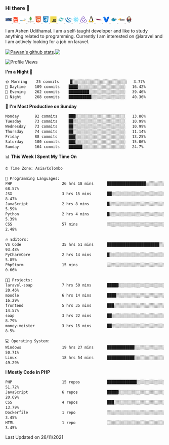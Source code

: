 ### Hi there 👋

<a align="center" href="https://github.com/ashenud"> <img width="20px" src="https://raw.githubusercontent.com/devicons/devicon/master/icons/php/php-original.svg" alt="ashenud: PHP" /> <img width="18px" src="https://raw.githubusercontent.com/devicons/devicon/master/icons/laravel/laravel-plain-wordmark.svg" alt="ashenud: Laravel" /> <img width="20px" src="https://raw.githubusercontent.com/devicons/devicon/master/icons/mysql/mysql-original-wordmark.svg" alt="ashenud: MySQL" /> <img width="20px" src="https://raw.githubusercontent.com/devicons/devicon/master/icons/mongodb/mongodb-original-wordmark.svg" alt="ashenud: mongoDB" />  <img width="20px" src="https://raw.githubusercontent.com/devicons/devicon/master/icons/html5/html5-original.svg" alt="ashenud: HTML5" /> <img width="20px" src="https://raw.githubusercontent.com/devicons/devicon/master/icons/css3/css3-original.svg" alt="ashenud: CSS3" /> <img width="20px" src="https://raw.githubusercontent.com/devicons/devicon/master/icons/javascript/javascript-original.svg" alt="ashenud: Javascript" /> <img width="20px" src="https://raw.githubusercontent.com/devicons/devicon/master/icons/tailwindcss/tailwindcss-plain.svg" alt="ashenud: Tailwindcss" /> <img width="20px" src="https://raw.githubusercontent.com/devicons/devicon/master/icons/jquery/jquery-original.svg" alt="ashenud: Jquery" /> <img width="20px" src="https://raw.githubusercontent.com/devicons/devicon/master/icons/react/react-original.svg" alt="ashenud: React" /> <img width="20px" src="https://raw.githubusercontent.com/devicons/devicon/master/icons/redux/redux-original.svg" alt="ashenud: Redux" /> <img width="20px" src="https://raw.githubusercontent.com/devicons/devicon/master/icons/linux/linux-original.svg" alt="ashenud: Linux" /> <img width="20px" src="https://raw.githubusercontent.com/devicons/devicon/master/icons/apache/apache-original.svg" alt="ashenud: Apache" /> <img width="20px" src="https://raw.githubusercontent.com/devicons/devicon/master/icons/vagrant/vagrant-original.svg" alt="ashenud: Vagrant" /> <img width="20px" src="https://raw.githubusercontent.com/devicons/devicon/master/icons/docker/docker-original.svg" alt="ashenud: Docker" /> <img width="20px" src="https://raw.githubusercontent.com/devicons/devicon/master/icons/amazonwebservices/amazonwebservices-original-wordmark.svg" alt="ashenud: AWS" /> <img width="20px" src="https://raw.githubusercontent.com/devicons/devicon/master/icons/jenkins/jenkins-original.svg" alt="ashenud: Jenkins" /> </a>

I am Ashen Udithamal. I am a self-taught developer and like to study anything related to programming. Currently I am interested on @laravel and I am actively looking for a job on laravel.

<a href="https://github.com/ashenud">
    <img height="150px" align="center" src="https://github-readme-stats.vercel.app/api?username=ashenud&show_icons=true&theme=nord&line_height=27" alt="Pawan's github stats"/>
</a>
<a href="https://github.com/ashenud">
    <img height="150px" align="center" src="https://github-readme-stats.vercel.app/api/top-langs/?username=ashenud&theme=nord&layout=compact&langs_count=6" />
</a>

<!--START_SECTION:waka-->
![Profile Views](http://img.shields.io/badge/Profile%20Views-7-blue)

**I'm a Night 🦉** 

```text
🌞 Morning    25 commits     █░░░░░░░░░░░░░░░░░░░░░░░░   3.77% 
🌆 Daytime    109 commits    ████░░░░░░░░░░░░░░░░░░░░░   16.42% 
🌃 Evening    262 commits    █████████░░░░░░░░░░░░░░░░   39.46% 
🌙 Night      268 commits    ██████████░░░░░░░░░░░░░░░   40.36%

```
📅 **I'm Most Productive on Sunday** 

```text
Monday       92 commits     ███░░░░░░░░░░░░░░░░░░░░░░   13.86% 
Tuesday      73 commits     ██░░░░░░░░░░░░░░░░░░░░░░░   10.99% 
Wednesday    73 commits     ██░░░░░░░░░░░░░░░░░░░░░░░   10.99% 
Thursday     74 commits     ██░░░░░░░░░░░░░░░░░░░░░░░   11.14% 
Friday       88 commits     ███░░░░░░░░░░░░░░░░░░░░░░   13.25% 
Saturday     100 commits    ███░░░░░░░░░░░░░░░░░░░░░░   15.06% 
Sunday       164 commits    ██████░░░░░░░░░░░░░░░░░░░   24.7%

```


📊 **This Week I Spent My Time On** 

```text
⌚︎ Time Zone: Asia/Colombo

💬 Programming Languages: 
PHP                      26 hrs 18 mins      █████████████████░░░░░░░░   68.57% 
JSX                      3 hrs 15 mins       ██░░░░░░░░░░░░░░░░░░░░░░░   8.47% 
JavaScript               2 hrs 8 mins        █░░░░░░░░░░░░░░░░░░░░░░░░   5.59% 
Python                   2 hrs 4 mins        █░░░░░░░░░░░░░░░░░░░░░░░░   5.39% 
CSS                      57 mins             ░░░░░░░░░░░░░░░░░░░░░░░░░   2.48%

🔥 Editors: 
VS Code                  35 hrs 51 mins      ███████████████████████░░   93.48% 
PyCharmCore              2 hrs 14 mins       █░░░░░░░░░░░░░░░░░░░░░░░░   5.85% 
PhpStorm                 15 mins             ░░░░░░░░░░░░░░░░░░░░░░░░░   0.66%

🐱‍💻 Projects: 
laravel-soap             7 hrs 50 mins       █████░░░░░░░░░░░░░░░░░░░░   20.46% 
moodle                   6 hrs 14 mins       ████░░░░░░░░░░░░░░░░░░░░░   16.29% 
frontend                 5 hrs 35 mins       ███░░░░░░░░░░░░░░░░░░░░░░   14.57% 
soap                     3 hrs 22 mins       ██░░░░░░░░░░░░░░░░░░░░░░░   8.79% 
money-meister            3 hrs 15 mins       ██░░░░░░░░░░░░░░░░░░░░░░░   8.5%

💻 Operating System: 
Windows                  19 hrs 27 mins      ████████████░░░░░░░░░░░░░   50.71% 
Linux                    18 hrs 54 mins      ████████████░░░░░░░░░░░░░   49.29%

```

**I Mostly Code in PHP** 

```text
PHP                      15 repos            █████████████░░░░░░░░░░░░   51.72% 
JavaScript               6 repos             █████░░░░░░░░░░░░░░░░░░░░   20.69% 
CSS                      4 repos             ███░░░░░░░░░░░░░░░░░░░░░░   13.79% 
Dockerfile               1 repo              ░░░░░░░░░░░░░░░░░░░░░░░░░   3.45% 
HTML                     1 repo              ░░░░░░░░░░░░░░░░░░░░░░░░░   3.45%

```



 Last Updated on 26/11/2021
<!--END_SECTION:waka-->
